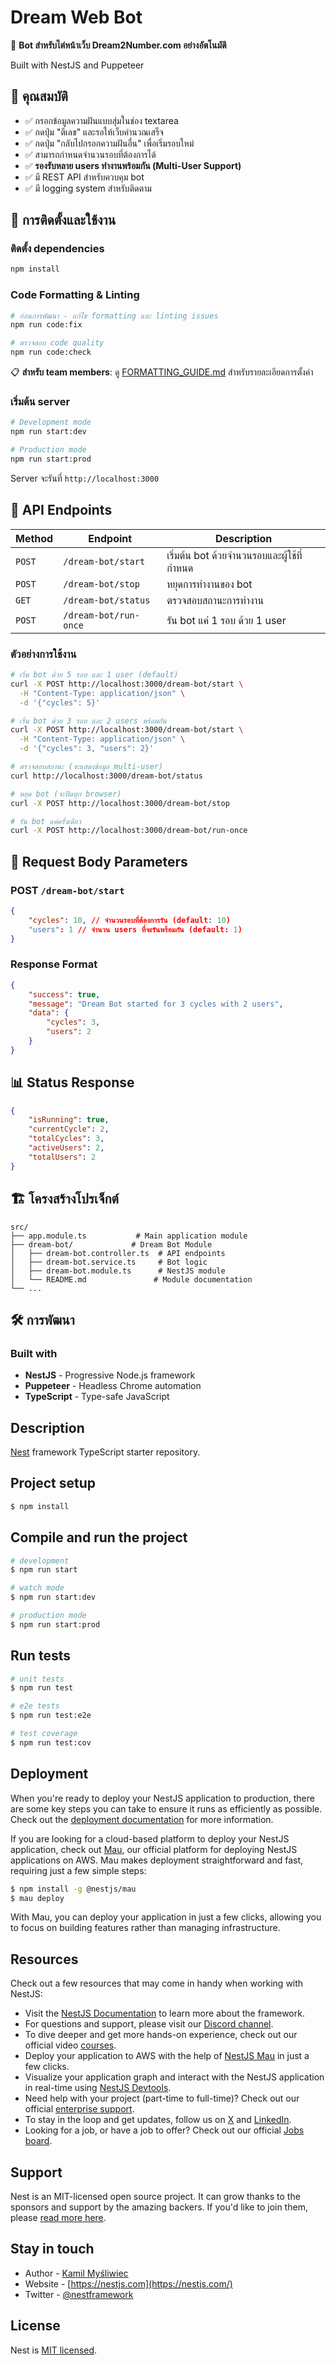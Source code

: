 # Dream Web Bot

🤖 **Bot สำหรับไต่หน้าเว็บ Dream2Number.com อย่างอัตโนมัติ**

Built with NestJS and Puppeteer

## 🌟 คุณสมบัติ

- ✅ กรอกข้อมูลความฝันแบบสุ่มในช่อง textarea
- ✅ กดปุ่ม "ตีเลข" และรอให้เว็บคำนวณเสร็จ
- ✅ กดปุ่ม "กลับไปกรอกความฝันอื่น" เพื่อเริ่มรอบใหม่
- ✅ สามารถกำหนดจำนวนรอบที่ต้องการได้
- ✅ **รองรับหลาย users ทำงานพร้อมกัน (Multi-User Support)**
- ✅ มี REST API สำหรับควบคุม bot
- ✅ มี logging system สำหรับติดตาม

## 🚀 การติดตั้งและใช้งาน

### ติดตั้ง dependencies

```bash
npm install
```

### Code Formatting & Linting

```bash
# ก่อนการพัฒนา - แก้ไข formatting และ linting issues
npm run code:fix

# ตรวจสอบ code quality
npm run code:check
```

📋 **สำหรับ team members**: ดู [FORMATTING_GUIDE.md](./FORMATTING_GUIDE.md) สำหรับรายละเอียดการตั้งค่า

### เริ่มต้น server

```bash
# Development mode
npm run start:dev

# Production mode
npm run start:prod
```

Server จะรันที่ `http://localhost:3000`

## 📡 API Endpoints

| Method | Endpoint              | Description                                |
| ------ | --------------------- | ------------------------------------------ |
| `POST` | `/dream-bot/start`    | เริ่มต้น bot ด้วยจำนวนรอบและผู้ใช้ที่กำหนด |
| `POST` | `/dream-bot/stop`     | หยุดการทำงานของ bot                        |
| `GET`  | `/dream-bot/status`   | ตรวจสอบสถานะการทำงาน                       |
| `POST` | `/dream-bot/run-once` | รัน bot แค่ 1 รอบ ด้วย 1 user              |

### ตัวอย่างการใช้งาน

```bash
# เริ่ม bot ด้วย 5 รอบ และ 1 user (default)
curl -X POST http://localhost:3000/dream-bot/start \
  -H "Content-Type: application/json" \
  -d '{"cycles": 5}'

# เริ่ม bot ด้วย 3 รอบ และ 2 users พร้อมกัน
curl -X POST http://localhost:3000/dream-bot/start \
  -H "Content-Type: application/json" \
  -d '{"cycles": 3, "users": 2}'

# ตรวจสอบสถานะ (จะแสดงข้อมูล multi-user)
curl http://localhost:3000/dream-bot/status

# หยุด bot (จะปิดทุก browser)
curl -X POST http://localhost:3000/dream-bot/stop

# รัน bot แค่ครั้งเดียว
curl -X POST http://localhost:3000/dream-bot/run-once
```

## 🔧 Request Body Parameters

### POST `/dream-bot/start`

```json
{
    "cycles": 10, // จำนวนรอบที่ต้องการรัน (default: 10)
    "users": 1 // จำนวน users ที่จะรันพร้อมกัน (default: 1)
}
```

### Response Format

```json
{
    "success": true,
    "message": "Dream Bot started for 3 cycles with 2 users",
    "data": {
        "cycles": 3,
        "users": 2
    }
}
```

## 📊 Status Response

```json
{
    "isRunning": true,
    "currentCycle": 2,
    "totalCycles": 3,
    "activeUsers": 2,
    "totalUsers": 2
}
```

## 🏗️ โครงสร้างโปรเจ็กต์

```
src/
├── app.module.ts           # Main application module
├── dream-bot/             # Dream Bot Module
│   ├── dream-bot.controller.ts  # API endpoints
│   ├── dream-bot.service.ts     # Bot logic
│   ├── dream-bot.module.ts      # NestJS module
│   └── README.md               # Module documentation
└── ...
```

## 🛠️ การพัฒนา

### Built with

- **NestJS** - Progressive Node.js framework
- **Puppeteer** - Headless Chrome automation
- **TypeScript** - Type-safe JavaScript
      <!--[![Backers on Open Collective](https://opencollective.com/nest/backers/badge.svg)](https://opencollective.com/nest#backer)
      [![Sponsors on Open Collective](https://opencollective.com/nest/sponsors/badge.svg)](https://opencollective.com/nest#sponsor)-->

## Description

[Nest](https://github.com/nestjs/nest) framework TypeScript starter repository.

## Project setup

```bash
$ npm install
```

## Compile and run the project

```bash
# development
$ npm run start

# watch mode
$ npm run start:dev

# production mode
$ npm run start:prod
```

## Run tests

```bash
# unit tests
$ npm run test

# e2e tests
$ npm run test:e2e

# test coverage
$ npm run test:cov
```

## Deployment

When you're ready to deploy your NestJS application to production, there are some key steps you can take to ensure it runs as efficiently as possible. Check out the [deployment documentation](https://docs.nestjs.com/deployment) for more information.

If you are looking for a cloud-based platform to deploy your NestJS application, check out [Mau](https://mau.nestjs.com), our official platform for deploying NestJS applications on AWS. Mau makes deployment straightforward and fast, requiring just a few simple steps:

```bash
$ npm install -g @nestjs/mau
$ mau deploy
```

With Mau, you can deploy your application in just a few clicks, allowing you to focus on building features rather than managing infrastructure.

## Resources

Check out a few resources that may come in handy when working with NestJS:

- Visit the [NestJS Documentation](https://docs.nestjs.com) to learn more about the framework.
- For questions and support, please visit our [Discord channel](https://discord.gg/G7Qnnhy).
- To dive deeper and get more hands-on experience, check out our official video [courses](https://courses.nestjs.com/).
- Deploy your application to AWS with the help of [NestJS Mau](https://mau.nestjs.com) in just a few clicks.
- Visualize your application graph and interact with the NestJS application in real-time using [NestJS Devtools](https://devtools.nestjs.com).
- Need help with your project (part-time to full-time)? Check out our official [enterprise support](https://enterprise.nestjs.com).
- To stay in the loop and get updates, follow us on [X](https://x.com/nestframework) and [LinkedIn](https://linkedin.com/company/nestjs).
- Looking for a job, or have a job to offer? Check out our official [Jobs board](https://jobs.nestjs.com).

## Support

Nest is an MIT-licensed open source project. It can grow thanks to the sponsors and support by the amazing backers. If you'd like to join them, please [read more here](https://docs.nestjs.com/support).

## Stay in touch

- Author - [Kamil Myśliwiec](https://twitter.com/kammysliwiec)
- Website - [https://nestjs.com](https://nestjs.com/)
- Twitter - [@nestframework](https://twitter.com/nestframework)

## License

Nest is [MIT licensed](https://github.com/nestjs/nest/blob/master/LICENSE).

